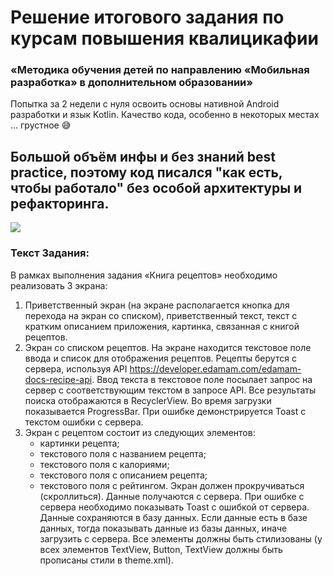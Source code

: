 # Решение итогового задания по курсам повышения квалицикафии
### «Методика обучения детей по направлению «Мобильная разработка» в дополнительном образовании»

Попытка за 2 недели с нуля освоить основы нативной Android разработки и язык Kotlin.
Качество кода, особенно в некоторых местах ... грустное 😅

Большой объём инфы и без знаний best practice, поэтому код писался "как есть, чтобы работало"
без особой архитектуры и рефакторинга.
---
![](intro.gif)

### Текст Задания:
В рамках выполнения задания «Книга рецептов» необходимо реализовать 3 экрана:
1. Приветственный экран (на экране располагается кнопка для перехода на
   экран со списком), приветственный текст, текст с кратким описанием
   приложения, картинка, связанная с книгой рецептов.
2. Экран со списком рецептов. На экране находится текстовое поле ввода и
   список для отображения рецептов. Рецепты берутся с сервера, используя API
   https://developer.edamam.com/edamam-docs-recipe-api. Ввод текста в
   текстовое поле посылает запрос на сервер с соответствующим текстом в
   запросе API. Все результаты поиска отображаются в RecyclerView. Во время
   загрузки показывается ProgressBar. При ошибке демонстрируется Toast с
   текстом ошибки с сервера.
3. Экран с рецептом состоит из следующих элементов:
   - картинки рецепта;
   - текстового поля с названием рецепта;
   - текстового поля с калориями;
   - текстового поля с описанием рецепта;
   - текстового поля с рейтингом.
   Экран должен прокручиваться (скроллиться). Данные получаются с сервера. При
   ошибке с сервера необходимо показывать Toast с ошибкой от сервера. Данные
   сохраняются в базу данных. Если данные есть в базе данных, тогда показывать
   данные из базы данных, иначе загрузить с сервера.
   Все элементы должны быть стилизованы (у всех элементов TextView, Button,
   TextView должны быть прописаны стили в theme.xml).